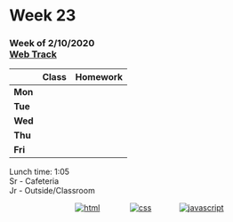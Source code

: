 <meta http-equiv="refresh" content="300"/>

# Week 23

### Week of 2/10/2020<br>[Web Track](/ap/curriculum/web)

|         | Class | Homework |
| ------- | ----- | -------- |
| **Mon** |       |          |
| **Tue** |       |          |
| **Wed** |       |          |
| **Thu** |       |          |
| **Fri** |       |          |

Lunch time: 1:05  
Sr - Cafeteria  
Jr - Outside/Classroom  

<div style="text-align:center">
<a href="https://www.w3schools.com/html" target="_blank"><img src="\ap\assets\img\html-icon.jpg" alt="html" style="padding: 0px 25px"></a> <a href="https://www.w3schools.com/css" target="_blank"><img src="\ap\assets\img\css-icon.jpg" alt="css" style="padding: 0px 25px"></a><a href="https://www.w3schools.com/js" target="_blank"><img src="\ap\assets\img\js-icon.jpg" alt="javascript" style="padding: 0px 25px"></a>
</div>

